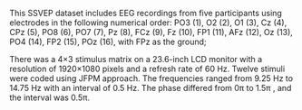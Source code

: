 This SSVEP dataset includes EEG recordings from five participants using electrodes in the following numerical order: PO3 (1), O2 (2), O1 (3), Cz (4), CPz (5), PO8 (6), PO7 (7), Pz (8), FCz (9), Fz (10), FP1 (11), AFz (12), Oz (13), PO4 (14), FP2 (15), POz (16), with FPz as the ground;

There was a 4×3 stimulus matrix on a 23.6-inch LCD monitor with a resolution of 1920×1080 pixels and a refresh rate of 60 Hz. Twelve stimuli were coded using JFPM approach. The frequencies ranged from 9.25 Hz to 14.75 Hz with an interval of 0.5 Hz. The phase differed from 0π to 1.5π , and the interval was 0.5π. 

